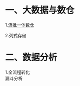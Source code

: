 # 一、大数据与数仓
1.[流批一体数仓](https://www.sohu.com/a/420481208_355140)<br>

2.列式存储


# 二、数据分析
1.全流程转化<br>
漏斗分析

